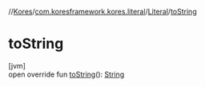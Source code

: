 //[Kores](../../../index.md)/[com.koresframework.kores.literal](../index.md)/[Literal](index.md)/[toString](to-string.md)

# toString

[jvm]\
open override fun [toString](to-string.md)(): [String](https://kotlinlang.org/api/latest/jvm/stdlib/kotlin/-string/index.html)
